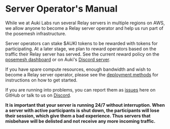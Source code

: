 # Server Operator's Manual

While we at Auki Labs run several Relay servers in multiple regions on AWS, we allow anyone to become a Relay server operator and help us run part of the posemesh infrastructure.

Server operators can stake $AUKI tokens to be rewarded with tokens for participating. At a later stage, we plan to reward operators based on the traffic their Relay server has served. See the current reward policy on the [posemesh dashboard](https://dashboard.posemesh.org) or on Auki's [Discord server](https://discord.gg/aukiverse).

If you have spare compute resources, enough bandwidth and wish to become a Relay server operator, please see the [deployment methods](deployment.md) for instructions on how to get started.

If you are running into problems, you can report them as [issues](https://github.com/aukilabs/hagall/issues) here on GitHub or talk to us on [Discord](https://discord.gg/aukiverse).

**It is important that your server is running 24/7 without interruption. When a server with active participants is shut down, the participants will lose their session, which give them a bad experience. Thus servers that misbehave will be delisted and not receive any more incoming traffic.**
